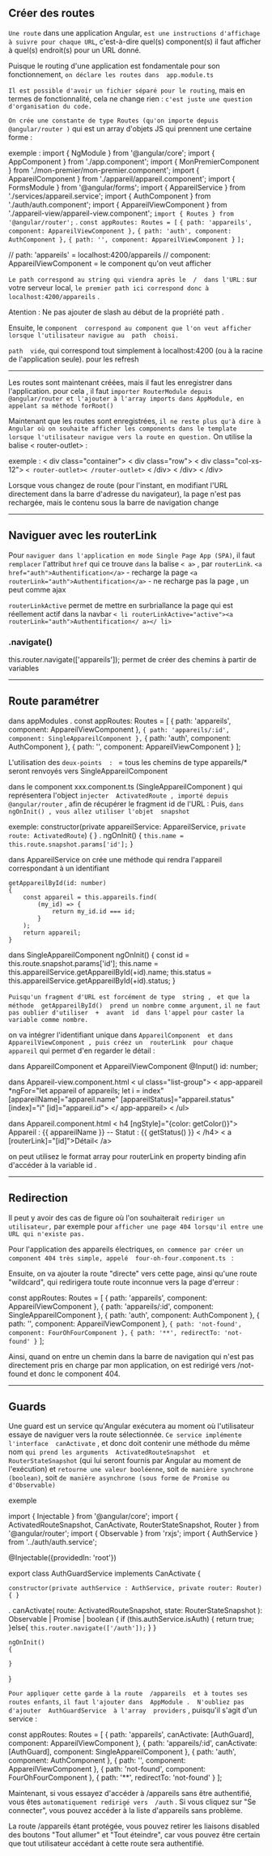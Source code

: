## Créer des routes

`Une route` dans une application Angular, `est une instructions d'affichage à suivre pour chaque URL`, c'est-à-dire quel(s) component(s) il faut afficher à quel(s) endroit(s) pour un URL donné.

Puisque le routing d'une application est fondamentale pour son fonctionnement, `on déclare les routes dans  app.module.ts`

`Il est possible d'avoir un fichier séparé pour le routing`, mais en termes de fonctionnalité, cela ne change rien : `c'est juste une question d'organisation du code.`

`On crée une constante de type Routes (qu'on importe depuis  @angular/router )` qui est un array d'objets JS qui prennent une certaine forme :

exemple :
    import { NgModule } from '@angular/core';
    import { AppComponent } from './app.component';
    import { MonPremierComponent } from './mon-premier/mon-premier.component';
    import { AppareilComponent } from './appareil/appareil.component';
    import { FormsModule } from '@angular/forms';
    import { AppareilService } from './services/appareil.service';
    import { AuthComponent } from './auth/auth.component';
    import { AppareilViewComponent } from './appareil-view/appareil-view.component';
    `import { Routes } from '@angular/router';`
.
    `const appRoutes: Routes = [`
        `{ path: 'appareils', component: AppareilViewComponent },`
        `{ path: 'auth', component: AuthComponent },`
        `{ path: '', component: AppareilViewComponent }`
    `];`

//  path: 'appareils' =  localhost:4200/appareils 
//  component: AppareilViewComponent = le component qu'on veut afficher 


`Le path correspond au string qui viendra après le  /  dans l'URL` : sur votre serveur local, `le premier path ici correspond donc à localhost:4200/appareils` .

Atention : Ne pas ajouter de slash au début de la propriété  path .

Ensuite, le  `component  correspond au component que l'on veut afficher lorsque l'utilisateur navigue au  path  choisi.`

`path  vide`, qui correspond tout simplement à  localhost:4200  (ou à la racine de l'application seule). pour les refresh

-------------------------

Les routes sont maintenant créées, mais il faut les enregistrer dans l'application.
pour cela , il faut `importer RouterModule depuis @angular/router et l'ajouter à l'array imports dans AppModule, en appelant sa méthode forRoot()`

Maintenant que les routes sont enregistrées, `il ne reste plus qu'à dire à Angular où on souhaite afficher les components dans le template lorsque l'utilisateur navigue vers la route en question.`  On utilise la balise  < router-outlet>  :

exemple : 
    < div class="container">
    < div class="row">
        < div class="col-xs-12">
            `< router-outlet>< /router-outlet>`
        < /div>
    < /div>
    < /div>

Lorsque vous changez de route (pour l'instant, en modifiant l'URL directement dans la barre d'adresse du navigateur), la page n'est pas rechargée, mais le contenu sous la barre de navigation change

---------------------------------------

## Naviguer avec les routerLink

Pour `naviguer dans l'application en mode Single Page App (SPA)`, il faut `remplacer` l'attribut `href` qui ce trouve `dans` la balise `< a>` , par `routerLink`.
    `<a href="auth">Authentification</a>`       - recharge la page 
    `<a routerLink="auth">Authentification</a>` - ne recharge pas la page , un peut comme ajax

`routerLinkActive` permet de mettre en surbriallance la page qui est réellement actif dans la navbar
    `< li routerLinkActive="active"><a routerLink="auth">Authentification</ a></ li>`

### .navigate()

this.router.navigate(['appareils']); permet de créer des chemins à partir de variables

-----------------------------------------------------------

## Route paramétrer

dans appModules
.
    const appRoutes: Routes = [
        { path: 'appareils', component: AppareilViewComponent },
        `{ path: 'appareils/:id', component: SingleAppareilComponent },`
        { path: 'auth', component: AuthComponent },
        { path: '', component: AppareilViewComponent }
    ];

L'utilisation des `deux-points  : `  = tous les chemins de type appareils/*  seront renvoyés vers  SingleAppareilComponent

dans le component xxx.component.ts (SingleAppareilComponent ) qui représentera l'object 
`injecter  ActivatedRoute , importé depuis  @angular/router` , afin de récupérer le fragment  id  de l'URL :
Puis, `dans  ngOnInit() , vous allez utiliser l'objet  snapshot`

exemple:
    constructor(private appareilService: AppareilService,
        `private route: ActivatedRoute`) { }
.
    ngOnInit() {
        `this.name = this.route.snapshot.params['id'];`
    }

dans AppareilService
on crée une méthode qui rendra l'appareil correspondant à un identifiant 

    getAppareilById(id: number) 
    {
        const appareil = this.appareils.find(
            (my_id) => {
                return my_id.id === id;
            }
        );
        return appareil;
    }


dans SingleAppareilComponent 
    ngOnInit() {
        const id = this.route.snapshot.params['id'];
        this.name = this.appareilService.getAppareilById(+id).name;
        this.status = this.appareilService.getAppareilById(+id).status;
    }

`Puisqu'un fragment d'URL est forcément de type  string , `
`et que la méthode  getAppareilById()  prend un nombre comme argument,` 
`il ne faut pas oublier d'utiliser  +  avant  id  dans l'appel pour caster la variable comme nombre.`


on va intégrer l'identifiant unique dans  `AppareilComponent  et dans  AppareilViewComponent , puis créez un  routerLink  pour chaque appareil` qui permet d'en regarder le détail : 

dans AppareilComponent et AppareilViewComponent
    @Input() id: number;

dans Appareil-view.component.html
    < ul class="list-group">
        < app-appareil  *ngFor="let appareil of appareils; let i = index"
            [appareilName]="appareil.name"
            [appareilStatus]="appareil.status"
            [index]="i" 
            [id]="appareil.id">
        </ app-appareil>
    < /ul>

dans Appareil.component.html
    < h4 [ngStyle]="{color: getColor()}">
        Appareil : {{ appareilName }} -- Statut : {{ getStatus() }}
    < /h4>
    < a [routerLink]="[id]">Détail< /a>

on peut utilisez le format array pour  routerLink  en property binding afin d'accéder à la variable  id  .

---------------------------------------------------------
## Redirection

Il peut y avoir des cas de figure où l'on souhaiterait `rediriger un utilisateur,` 
par exemple pour `afficher une page 404 lorsqu'il entre une URL qui n'existe pas.`

Pour l'application des appareils électriques, `on commence par créer un` 
`component 404 très simple, appelé  four-oh-four.component.ts ` :


Ensuite, on va ajouter la route "directe" vers cette page, ainsi qu'une route "wildcard", qui redirigera toute route inconnue vers la page d'erreur :


const appRoutes: Routes = [
  { path: 'appareils', component: AppareilViewComponent },
  { path: 'appareils/:id', component: SingleAppareilComponent },
  { path: 'auth', component: AuthComponent },
  { path: '', component: AppareilViewComponent },
  `{ path: 'not-found', component: FourOhFourComponent },`
  `{ path: '**', redirectTo: 'not-found' }`
];

Ainsi, quand on entre un chemin dans la barre de navigation qui n'est pas directement pris en charge par mon application, on est redirigé vers  /not-found  et donc le component 404.

------------------------------------------------
## Guards

Une guard est un service qu'Angular exécutera au moment où l'utilisateur essaye de naviguer vers la route sélectionnée.
`Ce service implémente l'interface  canActivate` , et donc doit contenir
une méthode du même nom `qui prend les arguments  ActivatedRouteSnapshot  et  RouterStateSnapshot`  (qui lui seront fournis par Angular au moment de l'exécution) et `retourne une valeur booléenne`, soit `de manière synchrone (boolean)`, soit `de manière asynchrone (sous forme de Promise ou d'Observable)`


exemple

import { Injectable } from '@angular/core';
import { ActivatedRouteSnapshot, CanActivate, RouterStateSnapshot,  Router } from '@angular/router';
import { Observable } from 'rxjs';
import { AuthService } from '../auth/auth.service';

@Injectable({providedIn: 'root'})

export class AuthGuardService implements CanActivate {

    constructor(private authService : AuthService, private router: Router) { }
.
    canActivate(
        route: ActivatedRouteSnapshot, 
        state: RouterStateSnapshot
    ): Observable <boolean> | Promise <boolean> | boolean
    {
        if (this.authService.isAuth) {
            return true;
        }else{
            `this.router.navigate(['/auth']);`
        }
    }

    ngOnInit()
    {

    }
} 

`Pour appliquer cette garde à la route  /appareils  et à toutes ses routes enfants`, 
`il faut l'ajouter dans  AppModule .  N'oubliez pas d'ajouter  AuthGuardService  à l'array  providers` , puisqu'il s'agit d'un service :

const appRoutes: Routes = [
  { path: 'appareils', canActivate: [AuthGuard], component: AppareilViewComponent },
  { path: 'appareils/:id', canActivate: [AuthGuard], component: SingleAppareilComponent },
  { path: 'auth', component: AuthComponent },
  { path: '', component: AppareilViewComponent },
  { path: 'not-found', component: FourOhFourComponent },
  { path: '**', redirectTo: 'not-found' }
];

Maintenant, si vous essayez d'accéder à  /appareils  sans être authentifié, vous êtes `automatiquement redirigé vers  /auth` .  Si vous cliquez sur "Se connecter", vous pouvez accéder à la liste d'appareils sans problème.

La route  /appareils  étant protégée, vous pouvez retirer les liaisons  disabled  des boutons "Tout allumer" et "Tout éteindre", car vous pouvez être certain que tout utilisateur accédant à cette route sera authentifié.